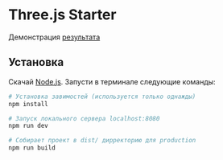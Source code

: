 # Three.js Starter
Демонстрация [результата](https://nikolaykv.github.io/threejs-animated-gltf-model/) 

## Установка
Скачай [Node.js](https://nodejs.org/en/download/).
Запусти в терминале следующие команды:

``` bash
# Установка завимостей (используется только однажды)
npm install

# Запуск локального сервера localhost:8080
npm run dev

# Собирает проект в dist/ дирректорию для production
npm run build
```
